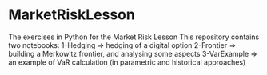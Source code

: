 # MarketRiskLesson
The exercises in Python for the Market Risk Lesson
This repository contains two notebooks:
1-Hedging => hedging of a digital option
2-Frontier => building a Merkowitz frontier, and analysing some aspects
3-VarExample => an example of VaR calculation (in parametric and historical approaches)
